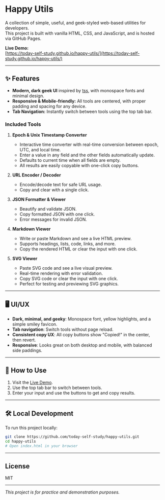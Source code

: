 # Happy Utils

A collection of simple, useful, and geek-styled web-based utilities for developers.  
This project is built with vanilla HTML, CSS, and JavaScript, and is hosted via GitHub Pages.

**Live Demo:**  
[https://today-self-study.github.io/happy-utils/](https://today-self-study.github.io/happy-utils/)

---

## ✨ Features

- **Modern, dark geek UI** inspired by [tss](https://today-self-study.github.io/tss/), with monospace fonts and minimal design.
- **Responsive & Mobile-friendly:** All tools are centered, with proper padding and spacing for any device.
- **Tab Navigation:** Instantly switch between tools using the top tab bar.

### Included Tools

1. **Epoch & Unix Timestamp Converter**
    - Interactive time converter with real-time conversion between epoch, UTC, and local time.
    - Enter a value in any field and the other fields automatically update.
    - Defaults to current time when all fields are empty.
    - All results are easily copyable with one-click copy buttons.

2. **URL Encoder / Decoder**
    - Encode/decode text for safe URL usage.
    - Copy and clear with a single click.

3. **JSON Formatter & Viewer**
    - Beautify and validate JSON.
    - Copy formatted JSON with one click.
    - Error messages for invalid JSON.

4. **Markdown Viewer**
    - Write or paste Markdown and see a live HTML preview.
    - Supports headings, lists, code, links, and more.
    - Copy the rendered HTML or clear the input with one click.

5. **SVG Viewer**
    - Paste SVG code and see a live visual preview.
    - Real-time rendering with error validation.
    - Copy SVG code or clear the input with one click.
    - Perfect for testing and previewing SVG graphics.

---

## 🖥️ UI/UX

- **Dark, minimal, and geeky**: Monospace font, yellow highlights, and a simple smiley favicon.
- **Tab navigation**: Switch tools without page reload.
- **Consistent copy UX**: All copy buttons show "Copied!" in the center, then revert.
- **Responsive**: Looks great on both desktop and mobile, with balanced side paddings.

---

## 🚀 How to Use

1. Visit the [Live Demo](https://today-self-study.github.io/happy-utils/).
2. Use the top tab bar to switch between tools.
3. Enter your input and use the buttons to get and copy results.

---

## 🛠️ Local Development

To run this project locally:

```bash
git clone https://github.com/today-self-study/happy-utils.git
cd happy-utils
# Open index.html in your browser
```

---

## License

MIT

---

*This project is for practice and demonstration purposes.*
